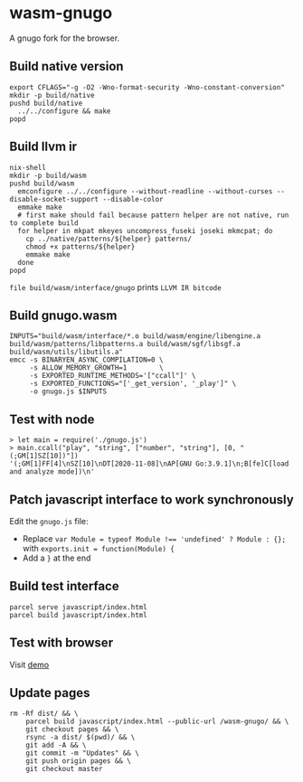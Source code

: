 # wasm-gnugo

A gnugo fork for the browser.

## Build native version

```
export CFLAGS="-g -O2 -Wno-format-security -Wno-constant-conversion"
mkdir -p build/native
pushd build/native
  ../../configure && make
popd
```

## Build llvm ir

```
nix-shell
mkdir -p build/wasm
pushd build/wasm
  emconfigure ../../configure --without-readline --without-curses --disable-socket-support --disable-color
  emmake make
  # first make should fail because pattern helper are not native, run to complete build
  for helper in mkpat mkeyes uncompress_fuseki joseki mkmcpat; do
    cp ../native/patterns/${helper} patterns/
    chmod +x patterns/${helper}
    emmake make
  done
popd
```

`file build/wasm/interface/gnugo` prints `LLVM IR bitcode`

## Build gnugo.wasm

```
INPUTS="build/wasm/interface/*.o build/wasm/engine/libengine.a build/wasm/patterns/libpatterns.a build/wasm/sgf/libsgf.a build/wasm/utils/libutils.a"
emcc -s BINARYEN_ASYNC_COMPILATION=0 \
     -s ALLOW_MEMORY_GROWTH=1        \
     -s EXPORTED_RUNTIME_METHODS='["ccall"]' \
     -s EXPORTED_FUNCTIONS="['_get_version', '_play']" \
     -o gnugo.js $INPUTS
```

## Test with node

```
> let main = require('./gnugo.js')
> main.ccall("play", "string", ["number", "string"], [0, "(;GM[1]SZ[10])"])
'(;GM[1]FF[4]\nSZ[10]\nDT[2020-11-08]\nAP[GNU Go:3.9.1]\n;B[fe]C[load and analyze mode])\n'
```

## Patch javascript interface to work synchronously

Edit the `gnugo.js` file:

- Replace `var Module = typeof Module !== 'undefined' ? Module : {};` with `exports.init = function(Module) {`
- Add a `}` at the end

## Build test interface

```
parcel serve javascript/index.html
parcel build javascript/index.html
```

## Test with browser

Visit [demo](https://tristancacqueray.github.io/wasm-gnugo/)

## Update pages

```
rm -Rf dist/ && \
    parcel build javascript/index.html --public-url /wasm-gnugo/ && \
    git checkout pages && \
    rsync -a dist/ $(pwd)/ && \
    git add -A && \
    git commit -m "Updates" && \
    git push origin pages && \
    git checkout master
```
